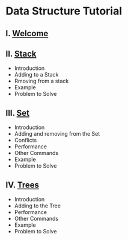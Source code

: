 # Data Structure Tutorial
## I. [Welcome](./welcome.md)

## II. [Stack](./stack.md)
* Introduction
* Adding to a Stack
* Rmoving from a stack
* Example
* Problem to Solve
## III. [Set](./set.md)
* Introduction
* Adding and removing from the Set
* Conflicts
* Performance
* Other Commands
* Example
* Problem to Solve
## IV. [Trees](./tree.md)
* Introduction
* Adding to the Tree
* Performance
* Other Commands
* Example
* Problem to Solve
